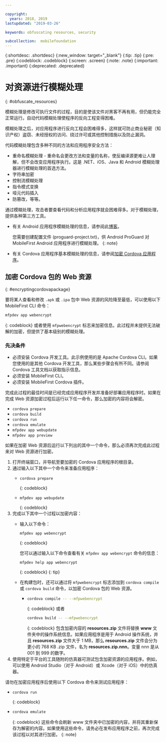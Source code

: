```yaml
---

copyright:
  years: 2018, 2019
lastupdated: "2019-03-26"

keywords: obfuscating resources, security

subcollection:  mobilefoundation
---
```


{:shortdesc: .shortdesc}
{:new_window: target="_blank"}
{:tip: .tip}
{:pre: .pre}
{:codeblock: .codeblock}
{:screen: .screen}
{:note: .note}
{:important: .important}
{:deprecated: .deprecated}

# 对资源进行模糊处理
{: #obfuscate_resources}

模糊处理是修改可执行文件的过程，目的是使该文件对黑客不再有用，但仍能完全正常运行。自动代码模糊处理使程序的反向工程变得困难。

模糊处理之后，对应用程序进行反向工程会困难得多，这样就可防止商业秘密（知识产权）盗窃、未经授权的访问、绕过许可或其他控制措施以及防止漏洞。

代码模糊处理包含多种不同的方法和应用程序安全方法：

* 重命名模糊处理 - 重命名会更改方法和变量的名称，使反编译源更难让人理解，但不会改变应用程序执行。这是 .NET、iOS、Java 和 Android 模糊处理器进行模糊处理的首选方法。
* 字符串加密
* 控制流模糊处理
* 指令模式变换
* 哑元代码插入
* 防篡改，等等。

通过模糊处理，攻击者要查看代码和分析应用程序就会困难得多。对于模糊处理，提供各种第三方工具。

* 有关 Android 应用程序模糊处理的信息，请参阅此[博客](https://mobilefirstplatform.ibmcloud.com/blog/2016/09/19/mfp-80-obfuscating-android-code-with-proguard/)。
    

  您需要创建配置文件 (proguard-project.txt)，供 Android ProGuard 对 MobileFirst Android 应用程序进行模糊处理。
  {: note}

* 有关 Cordova 应用程序基本模糊处理的信息，请参阅[加密 Cordova 应用程序](#encryptingcordovapackage)。

## 加密 Cordova 包的 Web 资源
{: #encryptingcordovapackage}

要将某人查看和修改 `.apk` 或 `.ipa` 包中 Web 资源的风险降至最低，可以使用以下 MobileFirst CLI 命令：
```bash
mfpdev app webencrypt
```
{: codeblock}
或者使用 `mfpwebencrypt` 标志来加密信息。此过程并未提供无法破解的加密，但提供了基本级别的模糊处理。

### 先决条件

* 必须安装 Cordova 开发工具。此示例使用的是 Apache Cordova CLI。如果您使用的是其他 Cordova 开发工具，那么某些步骤会有所不同。请参阅 Cordova 工具文档以获取指示信息。
* 必须安装 MobileFirst CLI。
* 必须安装 MobileFirst Cordova 插件。

完成此过程的最佳时间是已经完成应用程序开发并准备好部署应用程序时。如果在完成 Web 资源加密过程后运行以下任一命令，那么加密的内容将会解密。

* `cordova prepare`
* `cordova build`
* `cordova run`
* `cordova emulate`
* `mfpdev app webupdate`
* `mfpdev app preview
`

如果在加密 Web 资源后运行以下列出的其中一个命令，那么必须再次完成此过程来对 Web 资源进行加密。

1. 打开终端窗口，并导航至要加密的 Cordova 应用程序的根目录。
2. 通过输入以下其中一个命令来准备应用程序：
    * ```bash
      cordova prepare
      ```
      {: codeblock}
    * ```bash
      mfpdev app webupdate
      ```
      {: codeblock}
3. 完成以下其中一个过程以加密内容：
    * 输入以下命令：
      ```bash
      mfpdev app webencrypt
      ```
      {: codeblock}

      您可以通过输入以下命令查看有关 `mfpdev app webencrypt` 命令的信息：
      ```bash
      mfpdev help app webencrypt
      ```
      {: codeblock}
      {: tip}

    * 在构建包时，还可以通过将 `mfpwebencrypt` 标志添加到 `cordova compile` 或 `cordova build` 命令，以加密 Cordova 包的 Web 资源。
       * ```bash
         cordova compile -- --mfpwebencrypt
         ```
         {: codeblock}
         或者
         ```bash
         cordova build -- --mfpwebencrypt
         ```
         {: codeblock}
    包含加密内容的 **resources.zip** 文件将替换 **www** 文件夹中的操作系统信息。如果应用程序是用于 Android 操作系统，并且 **resources.zip** 文件大于 1 MB，那么 **resources.zip** 文件会分为更小的 768 KB .zip 文件，名为 **resources.zip.nnn**。变量 nnn 是从 001 到 999 的数字。
4. 使用特定于平台的工具随附的仿真器可测试包含加密资源的应用程序。例如，可以使用 Android Studio（对于 Android）或 Xcode（对于 iOS）中的仿真器。

请勿在加密应用程序后使用以下 Cordova 命令来测试应用程序：
* ```bash
  cordova run
  ```
  {: codeblock}
* ```bash
  cordova emulate
  ```
  {: codeblock}
这些命令会刷新 www 文件夹中已加密的内容，并将其重新保存为解密的内容。如果使用这些命令，请务必在发布应用程序之前，再次完成该过程以对其进行加密。
{: note}
